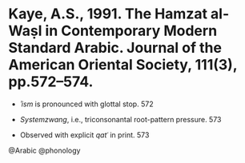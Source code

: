 # Kaye, A.S., 1991. The Hamzat al-Waṣl in Contemporary Modern Standard Arabic. Journal of the American Oriental Society, 111(3), pp.572–574.

- *ʾism* is pronounced with glottal stop. 572

- *Systemzwang*, i.e., triconsonantal root-pattern pressure. 573

- Observed with explicit *qatʿ* in print. 573

@Arabic
@phonology
